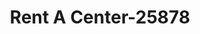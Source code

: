 ---
f_zip-code: 63069
f_state-code: MO
title: Rent A Center-25878
f_phone: 636-257-5444
f_city-only: Pacific
f_address: 538 E Osage Street Pacific
f_location-unique-id: '25878'
slug: rent-a-center-25878
updated-on: '2024-05-30T13:46:58.046Z'
created-on: '2024-05-30T13:36:59.803Z'
published-on: '2024-05-30T13:54:32.469Z'
f_city-state: cms/city/pacific-mo.md
f_company: cms/company/rent-a-center.md
f_state: cms/state/missouri.md
layout: '[payday-loan].html'
tags: payday-loan
---
